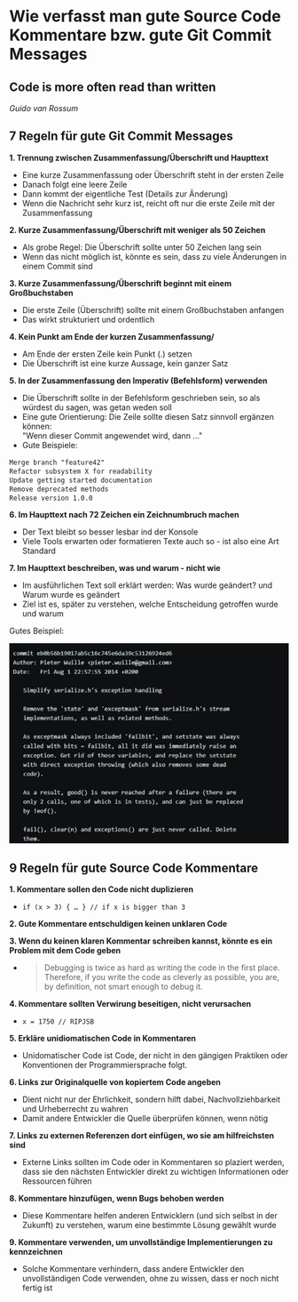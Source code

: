 # **Wie verfasst man gute Source Code Kommentare bzw. gute Git Commit Messages**

<h2>Code is more often read than written</h2>
<p><em>Guido van Rossum</em></p>

## **7 Regeln für gute Git Commit Messages**

**1. Trennung zwischen Zusammenfassung/Überschrift und Haupttext**

 - Eine kurze Zusammenfassung oder Überschrift steht in der ersten Zeile
 - Danach folgt eine leere Zeile
 - Dann kommt der eigentliche Test (Details zur Änderung)
 - Wenn die Nachricht sehr kurz ist, reicht oft nur die erste Zeile mit der Zusammenfassung

**2. Kurze Zusammenfassung/Überschrift mit weniger als 50 Zeichen**

 - Als grobe Regel: Die Überschrift sollte unter 50 Zeichen lang sein
 - Wenn das nicht möglich ist, könnte es sein, dass zu viele Änderungen in einem Commit sind

**3. Kurze Zusammenfassung/Überschrift beginnt mit einem Großbuchstaben**

 - Die erste Zeile (Überschrift) sollte mit einem Großbuchstaben anfangen
 - Das wirkt strukturiert und ordentlich

**4. Kein Punkt am Ende der kurzen Zusammenfassung/**

 - Am Ende der ersten Zeile kein Punkt (.) setzen
 - Die Überschrift ist eine kurze Aussage, kein ganzer Satz

**5. In der Zusammenfassung den Imperativ (Befehlsform) verwenden**

 - Die Überschrift sollte in der Befehlsform geschrieben sein, so als würdest du sagen, was getan weden soll
 - Eine gute Orientierung: Die Zeile sollte diesen Satz sinnvoll ergänzen können:  
 "Wenn dieser Commit angewendet wird, dann ..." 
 - Gute Beispiele: 
 ```
 Merge branch "feature42"
 Refactor subsystem X for readability
 Update getting started documentation
 Remove deprecated methods
 Release version 1.0.0
 ```

**6. Im Haupttext nach 72 Zeichen ein Zeichnumbruch machen**

 - Der Text bleibt so besser lesbar ind der Konsole
 - Viele Tools erwarten oder formatieren Texte auch so - ist also eine Art Standard

**7. Im Haupttext beschreiben, was und warum - nicht wie**

 - Im ausführlichen Text soll erklärt werden: Was wurde geändert? und Warum wurde es geändert
 - Ziel ist es, später zu verstehen, welche Entscheidung getroffen wurde und warum
 
Gutes Beispiel:

![Gutes Beispiel für einen Git Commit ](../../../resources/images/Git_commit_Good_example.png)

## 9 Regeln für gute Source Code Kommentare

**1. Kommentare sollen den Code nicht duplizieren**

 - ``if (x > 3) { … } // if x is bigger than 3``

**2. Gute Kommentare entschuldigen keinen unklaren Code**

**3. Wenn du keinen klaren Kommentar schreiben kannst, könnte es ein Problem mit dem Code geben**

- >Debugging is twice as hard as writing the code in the first place. Therefore, if you write the code as cleverly as possible, you are, by definition, not smart enough to debug it.

**4. Kommentare sollten Verwirung beseitigen, nicht verursachen**

- ``x = 1750 // RIPJSB``

**5. Erkläre unidiomatischen Code in Kommentaren**

 - Unidomatischer Code ist Code, der nicht in den gängigen Praktiken oder Konventionen der Programmiersprache folgt.

**6. Links zur Originalquelle von kopiertem Code angeben**

 - Dient nicht nur der Ehrlichkeit, sondern hilft dabei, Nachvollziehbarkeit und Urheberrecht zu wahren
 - Damit andere Entwickler die Quelle überprüfen können, wenn nötig

**7. Links zu externen Referenzen dort einfügen, wo sie am hilfreichsten sind**

 - Externe Links sollten im Code oder in Kommentaren so plaziert werden, dass sie den nächsten Entwickler direkt zu wichtigen Informationen oder Ressourcen führen

**8. Kommentare hinzufügen, wenn Bugs behoben werden**

 - Diese Kommentare helfen anderen Entwicklern (und sich selbst in der Zukunft) zu verstehen, warum eine bestimmte Lösung gewählt wurde

**9. Kommentare verwenden, um unvollständige Implementierungen zu kennzeichnen**

  - Solche Kommentare verhindern, dass andere Entwickler den unvollständigen Code verwenden, ohne zu wissen, dass er noch nicht fertig ist
